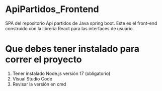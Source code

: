 # ApiPartidos_Frontend
SPA del repositorio Api partidos de Java spring boot. Este es el front-end construido con la librería React para las interfaces de usuario.

# Que debes tener instalado para correr el proyecto
1. Tener instalado Node.js versión 17 (obligatorio)
2. Visual Studio Code
3. Revisar la versión en cmd
